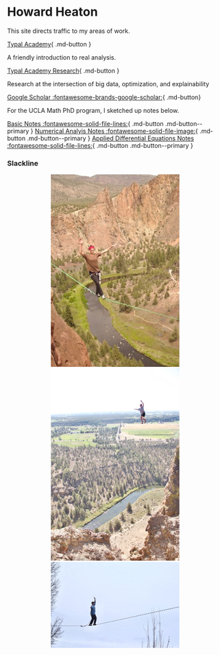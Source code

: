 # Howard Heaton

This site directs traffic to my areas of work. 

[Typal Academy](https://typal.academy){ .md-button }

A friendly introduction to real analysis.

[Typal Academy Research](https://research.typal.llc){ .md-button }

Research at the intersection of big data, optimization, and explainability

[Google Scholar :fontawesome-brands-google-scholar:](https://scholar.google.com/citations?user=blvaFx4AAAAJ){ .md-button}

For the UCLA Math PhD program, I sketched up notes below.

[Basic Notes :fontawesome-solid-file-lines:](assets/basic-notes.pdf){ .md-button .md-button--primary }
[Numerical Analyis Notes :fontawesome-solid-file-image:](assets/num-anal-notes.pdf){ .md-button .md-button--primary }
[Applied Differential Equations Notes :fontawesome-solid-file-lines:](assets/ade-notes.pdf){ .md-button .md-button--primary } 


### Slackline

<center>
  <img src="https://raw.githubusercontent.com/howardheaton/website/main/images/slackline-1.jpeg" alt="Howard Slacklining" style="width:300px;"/>
  <br>
  <img src="https://raw.githubusercontent.com/howardheaton/website/main/images/slackline-2.jpeg" alt="Howard Slacklining" style="width:300px;"/>
  <br>
  <img src="https://raw.githubusercontent.com/howardheaton/website/main/images/slackline-3.jpeg" alt="Howard Slacklining" style="width:300px;"/>
</center>
